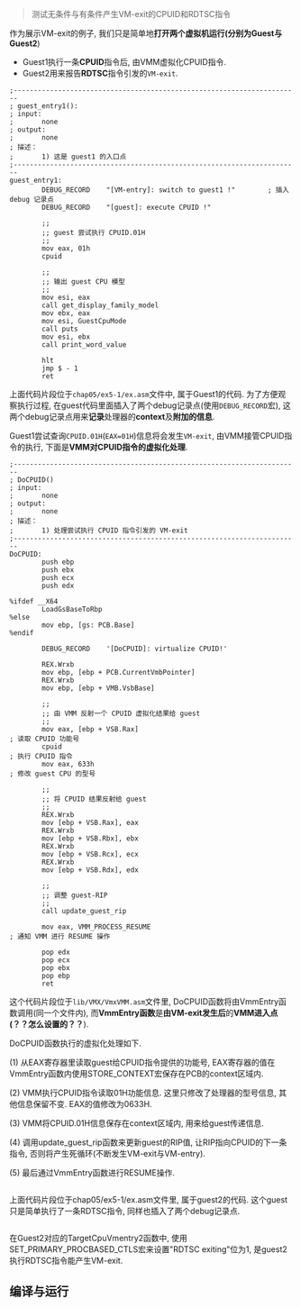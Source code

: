 >测试无条件与有条件产生VM\-exit的CPUID和RDTSC指令

作为展示VM\-exit的例子, 我们只是简单地**打开两个虚拟机运行(分别为Guest与Guest2**)
* Guest1执行一条**CPUID**指令后, 由VMM虚拟化CPUID指令. 
* Guest2用来报告**RDTSC**指令引发的`VM-exit`.

```x86asm
;-----------------------------------------------------------------------
; guest_entry1():
; input:
;       none
; output:
;       none
; 描述：
;       1) 这是 guest1 的入口点
;-----------------------------------------------------------------------
guest_entry1:
        DEBUG_RECORD    "[VM-entry]: switch to guest1 !"        ; 插入 debug 记录点
        DEBUG_RECORD    "[guest]: execute CPUID !"
        
        ;;
        ;; guest 尝试执行 CPUID.01H
        ;;
        mov eax, 01h
        cpuid
        
        ;;
        ;; 输出 guest CPU 模型
        ;;
        mov esi, eax
        call get_display_family_model
        mov ebx, eax        
        mov esi, GuestCpuMode
        call puts
        mov esi, ebx
        call print_word_value
        
        hlt
        jmp $ - 1        
        ret 
```

上面代码片段位于`chap05/ex5-1/ex.asm`文件中, 属于Guest1的代码. 为了方便观察执行过程, 在guest代码里面插入了两个debug记录点(使用`DEBUG_RECORD`宏), 这两个debug记录点用来**记录**处理器的**context**及**附加的信息**.

Guest1尝试查询`CPUID.01H`(`EAX=01H`)信息将会发生`VM-exit`, 由VMM接管CPUID指令的执行, 下面是**VMM对CPUID指令的虚拟化处理**.

```x86asm
;-----------------------------------------------------------------------
; DoCPUID()
; input:
;       none
; output:
;       none
; 描述：
;       1) 处理尝试执行 CPUID 指令引发的 VM-exit
;----------------------------------------------------------------------- 
DoCPUID: 
        push ebp
        push ebx
        push ecx
        push edx
        
%ifdef __X64
        LoadGsBaseToRbp
%else
        mov ebp, [gs: PCB.Base]
%endif  

        DEBUG_RECORD    '[DoCPUID]: virtualize CPUID!'
        
        REX.Wrxb
        mov ebp, [ebp + PCB.CurrentVmbPointer]
        REX.Wrxb
        mov ebp, [ebp + VMB.VsbBase]
        
        ;;
        ;; 由 VMM 反射一个 CPUID 虚拟化结果给 guest
        ;;
        mov eax, [ebp + VSB.Rax]                                        ; 读取 CPUID 功能号
        cpuid                                                           ; 执行 CPUID 指令
        mov eax, 633h                                                   ; 修改 guest CPU 的型号

        ;;
        ;; 将 CPUID 结果反射给 guest
        ;;        
        REX.Wrxb
        mov [ebp + VSB.Rax], eax
        REX.Wrxb
        mov [ebp + VSB.Rbx], ebx
        REX.Wrxb
        mov [ebp + VSB.Rcx], ecx
        REX.Wrxb
        mov [ebp + VSB.Rdx], edx                        
        
        ;;
        ;; 调整 guest-RIP
        ;;
        call update_guest_rip
        
        mov eax, VMM_PROCESS_RESUME                                     ; 通知 VMM 进行 RESUME 操作
    
        pop edx
        pop ecx
        pop ebx
        pop ebp
        ret
```

这个代码片段位于`lib/VMX/VmxVMM.asm`文件里, DoCPUID函数将由VmmEntry函数调用(同一个文件内), 而**VmmEntry函数**是**由VM\-exit发生后**的**VMM进入点(？？怎么设置的？？**).

DoCPUID函数执行的虚拟化处理如下.

(1) 从EAX寄存器里读取guest给CPUID指令提供的功能号, EAX寄存器的值在VmmEntry函数内使用STORE\_CONTEXT宏保存在PCB的context区域内.

(2) VMM执行CPUID指令读取01H功能信息. 这里只修改了处理器的型号信息, 其他信息保留不变. EAX的值修改为0633H.

(3) VMM将CPUID.01H信息保存在context区域内, 用来给guest传递信息.

(4) 调用update\_guest\_rip函数来更新guest的RIP值, 让RIP指向CPUID的下一条指令, 否则将产生死循环(不断发生VM\-exit与VM\-entry).

(5) 最后通过VmmEntry函数进行RESUME操作.

```assembly
```

上面代码片段位于chap05/ex5\-1/ex.asm文件里, 属于guest2的代码. 这个guest只是简单执行了一条RDTSC指令, 同样也插入了两个debug记录点.

```assembly
```

在Guest2对应的TargetCpuVmentry2函数中, 使用SET\_PRIMARY\_PROCBASED\_CTLS宏来设置"RDTSC exiting"位为1, 是guest2执行RDTSC指令能产生VM\-exit.

## 编译与运行

